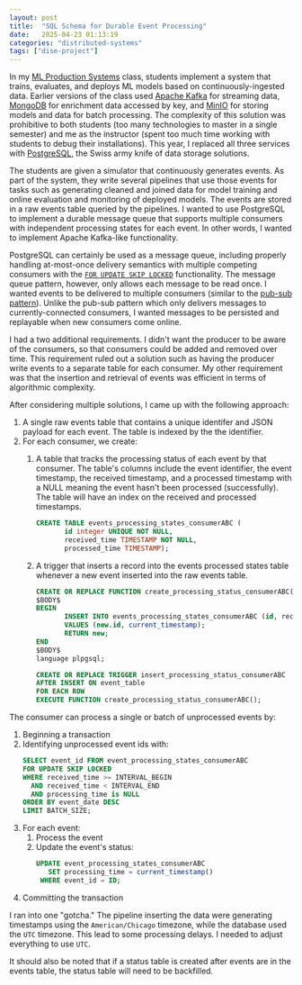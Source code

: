 ```yaml
---
layout: post
title:  "SQL Schema for Durable Event Processing"
date:   2025-04-23 01:13:19
categories: "distributed-systems"
tags: ["dise-project"]
---
```


In my [ML Production Systems](https://rnowling.github.io/dise-project/) class, students implement a system that trains, evaluates,
and deploys ML models based on continuously-ingested data. Earlier versions of the class used
[Apache Kafka](https://kafka.apache.org/) for streaming data, [MongoDB](https://www.mongodb.com/) for enrichment data accessed by key,
and [MinIO](https://min.io/) for storing models and data for batch processing.  The complexity of this solution was prohibitive to
both students (too many technologies to master in a single semester) and me as the instructor (spent too much time working with
students to debug their installations).  This year, I replaced all three services with [PostgreSQL](https://www.postgresql.org/),
the Swiss army knife of data storage solutions.

The students are given a simulator that continuously generates events.  As part of the system, they write several pipelines that use
those events for tasks such as generating cleaned and joined data for model training and online evaluation and monitoring of deployed
models.  The events are stored in a raw events table queried by the pipelines.  I wanted to use PostgreSQL to implement a durable message
queue that supports multiple consumers with independent processing states for each event.  In other words, I wanted to implement
Apache Kafka-like functionality.

PostgreSQL can certainly be used as a message queue, including properly handling at-most-once delivery semantics with multiple competing
consumers with the [`FOR UPDATE SKIP LOCKED`](https://adriano.fyi/posts/2023-09-24-choose-postgres-queue-technology) functionality.
The message queue pattern, however, only allows each message to be read once.  I wanted events to be delivered to multiple consumers
(similar to the [pub-sub pattern](https://en.wikipedia.org/wiki/Publish%E2%80%93subscribe_pattern)).  Unlike the pub-sub pattern
which only delivers messages to currently-connected consumers, I wanted messages to be persisted and replayable when new consumers
come online.

I had a two additional requirements. I didn't want the producer to be aware of the consumers, so that consumers could be added and removed
over time.  This requirement ruled out a solution such as having the producer write events to a separate table for each consumer. My other
requirement was that the insertion and retrieval of events was efficient in terms of algorithmic complexity.

After considering multiple solutions, I came up with the following approach:

1. A single raw events table that contains a unique identifer and JSON payload for each event.  The table is indexed by the
   the identifier.
1. For each consumer, we create:
   1. A table that tracks the processing status of each event by that consumer.  The table's columns include the event identifier,
      the event timestamp, the received timestamp, and a processed timestamp with a NULL meaning the event hasn't been processed
      (successfully).  The table will have an index on the received and processed timestamps.

	  ```sql
      CREATE TABLE events_processing_states_consumerABC (
             id integer UNIQUE NOT NULL,
             received_time TIMESTAMP NOT NULL,
             processed_time TIMESTAMP);
      ```
   1. A trigger that inserts a record into the events processed states table whenever a new event inserted into the raw events table.

      ```sql
      CREATE OR REPLACE FUNCTION create_processing_status_consumerABC() RETURNS TRIGGER AS
      $BODY$
      BEGIN
             INSERT INTO events_processing_states_consumerABC (id, received_time)
             VALUES (new.id, current_timestamp);
             RETURN new;
      END
      $BODY$
      language plpgsql;

      CREATE OR REPLACE TRIGGER insert_processing_status_consumerABC
      AFTER INSERT ON event_table
      FOR EACH ROW
      EXECUTE FUNCTION create_processing_status_consumerABC();
      ```

The consumer can process a single or batch of unprocessed events by:

1. Beginning a transaction
1. Identifying unprocessed event ids with:
   ```sql
   SELECT event_id FROM event_processing_states_consumerABC
   FOR UPDATE SKIP LOCKED
   WHERE received_time >= INTERVAL_BEGIN
     AND received_time < INTERVAL_END
     AND processing_time is NULL
   ORDER BY event_date DESC
   LIMIT BATCH_SIZE;
   ```
1. For each event:
   1. Process the event
   1. Update the event's status:
      ```sql
      UPDATE event_processing_states_consumerABC
         SET processing_time = current_timestamp()
       WHERE event_id = ID;
      ```
1. Committing the transaction

I ran into one "gotcha."  The pipeline inserting the data were generating timestamps using the `American/Chicago` timezone,
while the database used the `UTC` timezone.  This lead to some processing delays.  I needed to adjust everything to use
`UTC`.

It should also be noted that if a status table is created after events are in the events table, the status table will
need to be backfilled.

